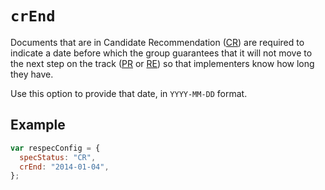# `crEnd`

Documents that are in Candidate Recommendation ([CR](specStatus#status-cr)) are required to indicate a date before which the group guarantees that it will not move to the next step on the track ([PR](specStatus#status-pr) or [RE](specStatus#status-rec)) so that implementers know how long they have.

Use this option to provide that date, in `YYYY-MM-DD` format.

## Example

```js
var respecConfig = {
  specStatus: "CR",
  crEnd: "2014-01-04",
};
```
